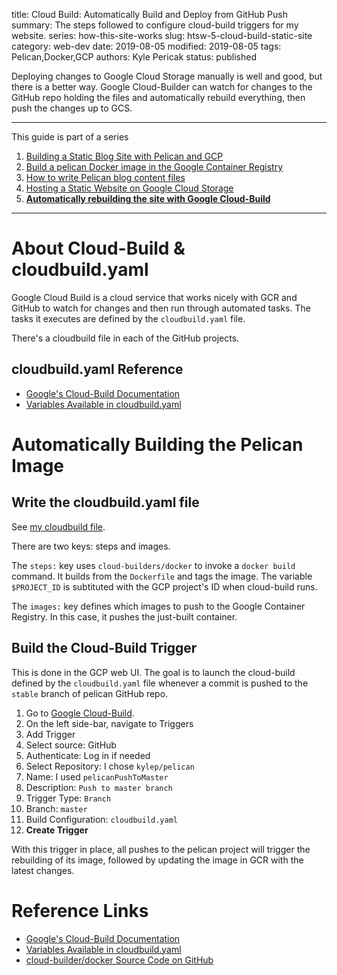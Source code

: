 title: Cloud Build: Automatically Build and Deploy from GitHub Push
summary: The steps followed to configure cloud-build triggers for my website.
series: how-this-site-works
slug: htsw-5-cloud-build-static-site
category: web-dev
date: 2019-08-05
modified: 2019-08-05
tags: Pelican,Docker,GCP
authors: Kyle Pericak
status: published


Deploying changes to Google Cloud Storage manually is well and good, but there
is a better way. Google Cloud-Builder can watch for changes to the GitHub repo
holding the files and automatically rebuild everything, then push the changes
up to GCS.


---


This guide is part of a series

1. [Building a Static Blog Site with Pelican and GCP](/htsw-1-intro.html)
1. [Build a pelican Docker image in the Google Container Registry](/htsw-2-pelican-image-gcr.html)
1. [How to write Pelican blog content files](/htsw-3-write-pelican-post.html)
1. [Hosting a Static Website on Google Cloud Storage](/htsw-4-gcs-static-website.html)
1. **[Automatically rebuilding the site with Google Cloud-Build](/htsw-5-cloud-build-static-site.html)**


---


# About Cloud-Build & cloudbuild.yaml
Google Cloud Build is a cloud service that works nicely with GCR and GitHub to
watch for changes and then run through automated tasks. The tasks it executes
are defined by the `cloudbuild.yaml` file.

There's a cloudbuild file in each of the GitHub projects.

## cloudbuild.yaml Reference

- [Google's Cloud-Build Documentation](https://cloud.google.com/cloud-build/docs/build-config)
- [Variables Available in cloudbuild.yaml](https://cloud.google.com/cloud-build/docs/configuring-builds/substitute-variable-values)



# Automatically Building the Pelican Image

## Write the cloudbuild.yaml file
See [my cloudbuild file](https://github.com/kylep/pelican/blob/master/cloudbuild.yaml).

There are two keys: steps and images.

The `steps:` key uses `cloud-builders/docker` to invoke a `docker build`
command. It builds from the `Dockerfile` and tags the image. The variable
`$PROJECT_ID` is subtituted with the GCP project's ID when cloud-build runs.

The `images:` key defines which images to push to the Google Container
Registry. In this case, it pushes the just-built container.

## Build the Cloud-Build Trigger
This is done in the GCP web UI. The goal is to launch the cloud-build defined
by the `cloudbuild.yaml` file whenever a commit is pushed to the `stable`
branch of pelican GitHub repo.

1. Go to [Google Cloud-Build](https://console.cloud.google.com/cloud-build).
1. On the left side-bar, navigate to Triggers
1. Add Trigger
1. Select source: GitHub
1. Authenticate: Log in if needed
1. Select Repository: I chose `kylep/pelican`
1. Name: I used `pelicanPushToMaster`
1. Description: `Push to master branch`
1. Trigger Type: `Branch`
1. Branch: `master`
1. Build Configuration: `cloudbuild.yaml`
1. **Create Trigger**

With this trigger in place, all pushes to the pelican project will trigger the
rebuilding of its image, followed by updating the image in GCR with the latest
changes.


# Reference Links

- [Google's Cloud-Build Documentation](https://cloud.google.com/cloud-build/docs/build-config)
- [Variables Available in cloudbuild.yaml](https://cloud.google.com/cloud-build/docs/configuring-builds/substitute-variable-values)
- [cloud-builder/docker Source Code on GitHub](https://github.com/GoogleCloudPlatform/cloud-builders/tree/master/docker)
